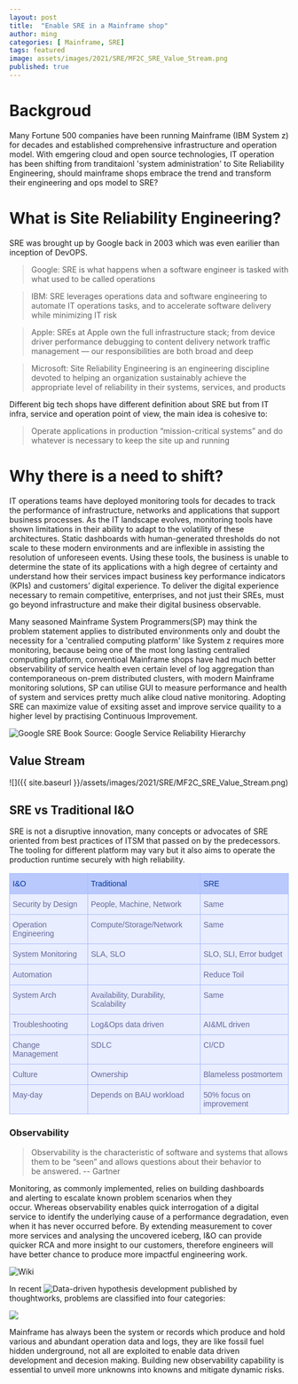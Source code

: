 ```yaml
---
layout: post
title:  "Enable SRE in a Mainframe shop"
author: ming
categories: [ Mainframe, SRE]
tags: featured
image: assets/images/2021/SRE/MF2C_SRE_Value_Stream.png
published: true
---
```

# Backgroud
Many Fortune 500 companies have been running Mainframe (IBM System z) for decades and established comprehensive infrastructure and operation model. With emgering cloud and open source technologies, IT operation has been shifting from tranditaionl 'system administration' to Site Reliability Engineering, should mainframe shops embrace the trend and transform their engineering and ops model to SRE?

# What is Site Reliability Engineering?
SRE was brought up by Google back in 2003 which was even earilier than inception of DevOPS.

>Google: SRE is what happens when a software engineer is tasked with what used to be called operations

>IBM: SRE leverages operations data and software engineering to automate IT operations tasks, and to accelerate software delivery while minimizing IT risk

>Apple: SREs at Apple own the full infrastructure stack; from device driver performance debugging to content delivery network traffic management — our responsibilities are both broad and deep

>Microsoft: Site Reliability Engineering is an engineering discipline devoted to helping an organization sustainably achieve the appropriate level of reliability in their systems, services, and products

Different big tech shops have different definition about SRE but from IT infra, service and operation point of view, the main idea is cohesive to:
>Operate applications in production “mission-critical systems” and do whatever is necessary to keep the site up and running

# Why there is a need to shift?
IT operations teams have deployed monitoring tools for decades to track the performance of infrastructure, networks and applications that support business processes. As the IT landscape evolves, monitoring tools have shown limitations in their ability to adapt to the volatility of these architectures. Static dashboards with human-generated thresholds do not scale to these modern environments and are inflexible in assisting the resolution of unforeseen events. Using these tools, the business is unable to determine the state of its applications with a high degree of certainty and understand how their services impact business key performance indicators (KPIs) and customers’ digital experience. To deliver the digital experience necessary to remain competitive, enterprises, and not just their SREs, must go beyond infrastructure and make their digital business observable.

Many seasoned Mainframe System Programmers(SP) may think the problem statement applies to distributed environments only and doubt the necessity for a 'centralied computing platform' like System z requires more monitoring, because being one of the most long lasting centralied computing platform, conventioal Mainframe shops have had much better observability of service health even certain level of log aggregation than contemporaneous on-prem distributed clusters, with modern Mainframe monitoring solutions, SP can utilise GUI to measure performance and health of system and services pretty much alike cloud native monitoring. Adopting SRE can maximize value of exsiting asset and improve service quaility to a higher level by practising Continuous Improvement.

![Google SRE Book](https://lh3.googleusercontent.com/3gX2qgys2I-9HnEIvXUA10ed3AILvg5MclnKWBquEkJKP3g5_kD6WR7Ptwp3TwAGla1DuSmHv64MdTtACNLlArFVq7BwbTrTVhigsA=s900)
Source: Google Service Reliability Hierarchy

## Value Stream
![]({{ site.baseurl }}/assets/images/2021/SRE/MF2C_SRE_Value_Stream.png)


## SRE vs Traditional I&O
SRE is not a disruptive innovation, many concepts or advocates of SRE oriented from best practices of ITSM that passed on by the predecessors. The tooling for different platform may vary but it also aims to operate the production runtime securely with high reliability.

<style type="text/css">
.tg  {border-collapse:collapse;border-color:#aabcfe;border-spacing:0;}
.tg td{background-color:#e8edff;border-color:#aabcfe;border-style:solid;border-width:1px;color:#669;
  font-family:Arial, sans-serif;font-size:14px;overflow:hidden;padding:10px 5px;word-break:normal;}
.tg th{background-color:#b9c9fe;border-color:#aabcfe;border-style:solid;border-width:1px;color:#039;
  font-family:Arial, sans-serif;font-size:14px;font-weight:normal;overflow:hidden;padding:10px 5px;word-break:normal;}
.tg .tg-0lax{text-align:left;vertical-align:top}
</style>
<table class="tg">
<thead>
  <tr>
    <th class="tg-0lax">I&amp;O</th>
    <th class="tg-0lax">Traditional</th>
    <th class="tg-0lax">SRE</th>
  </tr>
</thead>
<tbody>
  <tr>
    <td class="tg-0lax">Security by Design</td>
    <td class="tg-0lax">People, Machine, Network</td>
    <td class="tg-0lax">Same</td>
  </tr>
  <tr>
    <td class="tg-0lax">Operation Engineering</td>
    <td class="tg-0lax">Compute/Storage/Network</td>
    <td class="tg-0lax">Same</td>
  </tr>
  <tr>
    <td class="tg-0lax">System Monitoring</td>
    <td class="tg-0lax">SLA, SLO</td>
    <td class="tg-0lax">SLO, SLI, Error budget</td>
  </tr>
  <tr>
    <td class="tg-0lax">Automation</td>
    <td class="tg-0lax"></td>
    <td class="tg-0lax">Reduce Toil </td>
  </tr>
  <tr>
    <td class="tg-0lax">System Arch</td>
    <td class="tg-0lax">Availability, Durability, Scalability</td>
    <td class="tg-0lax">Same</td>
  </tr>
  <tr>
    <td class="tg-0lax">Troubleshooting</td>
    <td class="tg-0lax">Log&amp;Ops data driven</td>
    <td class="tg-0lax">AI&amp;ML driven</td>
  </tr>
  <tr>
    <td class="tg-0lax">Change Management</td>
    <td class="tg-0lax">SDLC</td>
    <td class="tg-0lax">CI/CD</td>
  </tr>
  <tr>
    <td class="tg-0lax">Culture </td>
    <td class="tg-0lax">Ownership </td>
    <td class="tg-0lax">Blameless postmortem</td>
  </tr>
  <tr>
    <td class="tg-0lax">May-day</td>
    <td class="tg-0lax">Depends on BAU workload</td>
    <td class="tg-0lax">50% focus on improvement</td>
  </tr>
</tbody>
</table>

### Observability
>Observability is the characteristic of software and systems that allows them to be “seen” and allows questions about their behavior to be answered. -- Gartner

Monitoring, as commonly implemented, relies on building dashboards and alerting to escalate known problem scenarios when they occur. Whereas observability enables quick interrogation of a digital service to identify the underlying cause of a performance degradation, even when it has never occurred before. By extending measurement to cover more services and analysing the uncovered iceberg, I&O can provide quicker RCA and more insight to our customers, therefore engineers will have better chance to produce more impactful engineering work.

![Wiki](https://upload.wikimedia.org/wikipedia/commons/thumb/a/ac/Iceberg.jpg/824px-Iceberg.jpg)

In recent ![Data-driven hypothesis development](https://www.thoughtworks.com/en-us/insights/articles/data-driven-hypothesis-development) published by thoughtworks, problems are classified into four categories:

![](https://www.thoughtworks.com/content/dam/thoughtworks/images/photography/inline-image/insights/articles/ar_inline_data_driven_1.png)

Mainframe has always been the system or records which produce and hold various and abundant operation data and logs, they are like fossil fuel hidden underground, not all are exploited to enable data driven development and decesion making. Building new observability capability is essential to unveil more unknowns into knowns and mitigate dynamic risks.  
